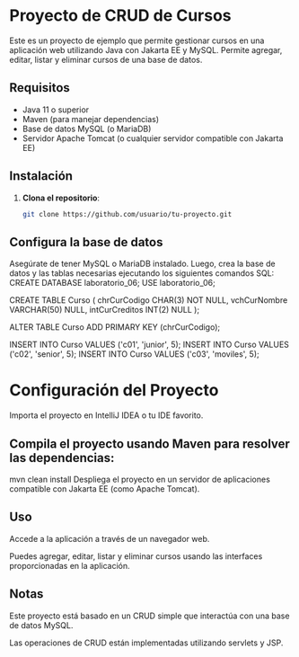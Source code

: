 # Proyecto de CRUD de Cursos

Este es un proyecto de ejemplo que permite gestionar cursos en una aplicación web utilizando Java con Jakarta EE y MySQL. Permite agregar, editar, listar y eliminar cursos de una base de datos.

## Requisitos

- Java 11 o superior
- Maven (para manejar dependencias)
- Base de datos MySQL (o MariaDB)
- Servidor Apache Tomcat (o cualquier servidor compatible con Jakarta EE)

## Instalación

1. **Clona el repositorio**:
   ```bash
   git clone https://github.com/usuario/tu-proyecto.git

## Configura la base de datos
Asegúrate de tener MySQL o MariaDB instalado. Luego, crea la base de datos y las tablas necesarias ejecutando los siguientes comandos SQL:
CREATE DATABASE laboratorio_06;
USE laboratorio_06;

CREATE TABLE Curso (
    chrCurCodigo CHAR(3) NOT NULL,
    vchCurNombre VARCHAR(50) NULL,
    intCurCreditos INT(2) NULL
);

ALTER TABLE Curso
ADD PRIMARY KEY (chrCurCodigo);

INSERT INTO Curso VALUES ('c01', 'junior', 5);
INSERT INTO Curso VALUES ('c02', 'senior', 5);
INSERT INTO Curso VALUES ('c03', 'moviles', 5);

# Configuración del Proyecto
  Importa el proyecto en IntelliJ IDEA o tu IDE favorito.

## Compila el proyecto usando Maven para resolver las dependencias:
mvn clean install
Despliega el proyecto en un servidor de aplicaciones compatible con Jakarta EE (como Apache Tomcat).

## Uso
Accede a la aplicación a través de un navegador web.

Puedes agregar, editar, listar y eliminar cursos usando las interfaces proporcionadas en la aplicación.

## Notas
Este proyecto está basado en un CRUD simple que interactúa con una base de datos MySQL.

Las operaciones de CRUD están implementadas utilizando servlets y JSP.

